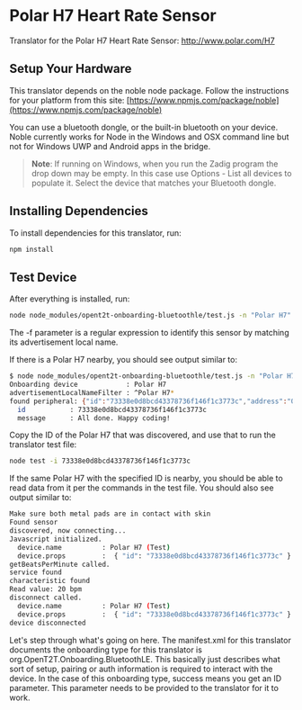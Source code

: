 # Polar H7 Heart Rate Sensor

Translator for the Polar H7 Heart Rate Sensor: http://www.polar.com/H7


## Setup Your Hardware

This translator depends on the noble node package. Follow the instructions for your platform from this site:
[https://www.npmjs.com/package/noble](https://www.npmjs.com/package/noble)

You can use a bluetooth dongle, or the built-in bluetooth on your device. Noble currently works for Node in the Windows and OSX command line but not for Windows UWP and Android apps in the bridge.

> <b>Note</b>: If running on Windows, when you run the Zadig program the drop down may be empty. In this case use Options - List all devices to populate it.
> Select the device that matches your Bluetooth dongle.

## Installing Dependencies
To install dependencies for this translator, run:

```bash
npm install
```

## Test Device
After everything is installed, run:

```bash
node node_modules/opent2t-onboarding-bluetoothle/test.js -n "Polar H7" -f "^Polar H7*"
```

The -f parameter is a regular expression to identify this sensor by matching its advertisement local name.

If there is a Polar H7 nearby, you should see output similar to:

```bash
$ node node_modules/opent2t-onboarding-bluetoothle/test.js -n "Polar H7" -f "^Polar H7*"
Onboarding device            : Polar H7
advertisementLocalNameFilter : ^Polar H7*
found peripheral: {"id":"73338e0d8bcd43378736f146f1c3773c","address":"00:22:d0:41:9b:2f","addressType":"unknown","connectable":true,"advertisement":{"localName":"Polar H7 419B2F1B","txPowerLevel":0,"manufacturerData":{"type":"Buffer","data":[107,0,63,0,0,0]},"serviceData":[],"serviceUuids":["180d"]},"rssi":-36,"state":"disconnected"}
  id           : 73338e0d8bcd43378736f146f1c3773c
  message      : All done. Happy coding!
```

Copy the ID of the Polar H7 that was discovered, and use that to run the translator test file:

```bash
node test -i 73338e0d8bcd43378736f146f1c3773c
```

If the same Polar H7 with the specified ID is nearby, you should be able to read data from it per
the commands in the test file. You should also see output similar to:

```bash
Make sure both metal pads are in contact with skin
Found sensor
discovered, now connecting...
Javascript initialized.
  device.name          : Polar H7 (Test)
  device.props         :  { "id": "73338e0d8bcd43378736f146f1c3773c" }
getBeatsPerMinute called.
service found
characteristic found
Read value: 20 bpm
disconnect called.
  device.name          : Polar H7 (Test)
  device.props         :  { "id": "73338e0d8bcd43378736f146f1c3773c" }
device disconnected
```

Let's step through what's going on here. The manifest.xml for this translator documents the onboarding type
for this translator is org.OpenT2T.Onboarding.BluetoothLE. This basically just describes what sort of setup, pairing or
auth information is required to interact with the device. In the case of this onboarding type, success means you get
an ID parameter. This parameter needs to be provided to the translator for it to work.
